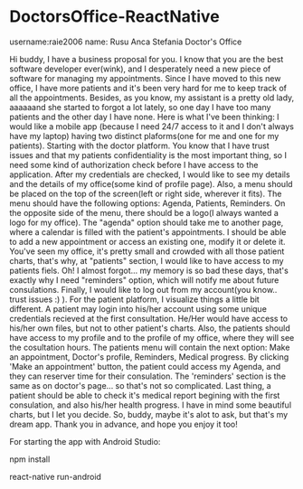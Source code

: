 # DoctorsOffice-ReactNative

username:raie2006 name: Rusu Anca Stefania Doctor's Office

Hi buddy, I have a business proposal for you. I know that you are the best software developer ever(wink),
and I desperately need a new piece of software for managing my appointments.
Since I have moved to this new office, I have more patients and it's been very 
hard for me to keep track of all the appointments. Besides, as you know,
my assistant is a pretty old lady, aaaaaand she started to forgot a lot lately,
so one day I have too many patients and the other day I have none. Here is what I've been thinking:
I would like a mobile app (because I need 24/7 access to it and I don't always have my laptop) 
having two distinct plaforms(one for me and one for my patients). Starting with the doctor platform.
You know that I have trust issues and that my patients confidentiality is the most important thing, 
so I need some kind of authorization check before I have access to the application. 
After my credentials are checked, I would like to see my details and the details of my 
office(some kind of profile page). Also, a menu should be placed on the top of the screen(left or right side, wherever it fits).
The menu should have the following options: Agenda, Patients, Reminders. On the opposite side of the menu,
there should be a logo(I always wanted a logo for my office). The "agenda" option should take me to another page, 
where a calendar is filled with the patient's appointments. I should be able to add a new appointment or
access an existing one, modify it or delete it. You've seen my office, it's pretty small and crowded with 
all those patient charts, that's why, at "patients" section, I would like to have access to my patients fiels.
Oh! I almost forgot... my memory is so bad these days, that's exactly why I need "reminders" option,
which will notify me about future consulations. Finally, I would like to log out from my account(you know.. trust issues :) ).
For the patient platform, I visualize things a little bit different. A patient may login into his/her account 
using some unique credentials recieved at the first consultation. He/Her would have access to his/her own files,
but not to other patient's charts. Also, the patients should have access to my profile and to the profile of my office, 
where they will see the cosultation hours. The patients menu will contain the next option: Make an appointment,
Doctor's profile, Reminders, Medical progress. By clicking 'Make an appointment' button, the patient could access my Agenda, 
and they can reserver time for their consulation. The 'reminders' section is the same as on doctor's page... 
so that's not so complicated. Last thing, a patient should be able to check it's medical report begining with
the first consulation, and also his/her health progress. I have in mind some beautiful charts, but 
I let you decide. So, buddy, maybe it's alot to ask, but that's my dream app. Thank you in advance,
and hope you enjoy it too!


For starting the app with Android Studio:

npm install

react-native run-android 
